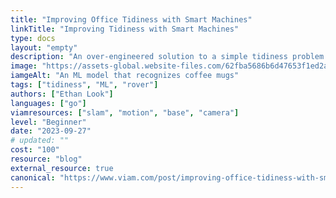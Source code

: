 ```yaml
---
title: "Improving Office Tidiness with Smart Machines"
linkTitle: "Improving Tidiness with Smart Machines"
type: docs
layout: "empty"
description: "An over-engineered solution to a simple tidiness problem: a Viam Rover navigates around the office and looks for coffee mugs. When it finds one it reports it so someone (me) can clean it up."
image: "https://assets-global.website-files.com/62fba5686b6d47653f1ed2ae/65144e9cba103ee00cacdac0_office-tidying-rover-blog-image-p-800.png"
iamgeAlt: "An ML model that recognizes coffee mugs"
tags: ["tidiness", "ML", "rover"]
authors: ["Ethan Look"]
languages: ["go"]
viamresources: ["slam", "motion", "base", "camera"]
level: "Beginner"
date: "2023-09-27"
# updated: ""
cost: "100"
resource: "blog"
external_resource: true
canonical: "https://www.viam.com/post/improving-office-tidiness-with-smart-machines"
---
```

